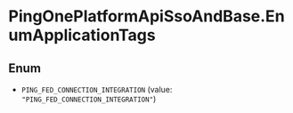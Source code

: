 # PingOnePlatformApiSsoAndBase.EnumApplicationTags

## Enum


* `PING_FED_CONNECTION_INTEGRATION` (value: `"PING_FED_CONNECTION_INTEGRATION"`)


